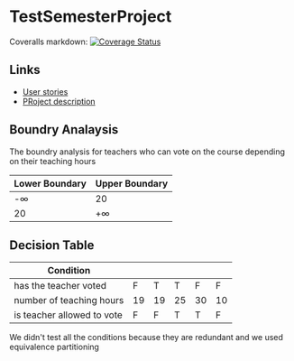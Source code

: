 # TestSemesterProject

Coveralls markdown:
[![Coverage Status](https://coveralls.io/repos/github/lovrobiljeskovic/TestSemesterProject/badge.svg?branch=lovro/testcoverage)](https://coveralls.io/github/lovrobiljeskovic/TestSemesterProject?branch=lovro/testcoverage)


## Links

- [User stories](https://docs.google.com/document/d/102noJkplHfuhDPHFSsYH5lnx4m_IzrlVCwuL41aUFME/edit?fbclid=IwAR2QpogKHWDyKhF_b626QHPvfFxwYA8phfQc3mZpaxqxdgH6Useaz8X90G0)
- [PRoject description](https://github.com/datsoftlyngby/soft2019spring-test/blob/master/Assignments/TestSemesterProject.pdf)

## Boundry Analaysis
The boundry analysis for teachers who can vote on the course depending on their teaching hours

| Lower Boundary  | Upper Boundary |
| ------------- | ------------- |
| -∞  | 20  |
| 20  | +∞  |


## Decision Table


| Condition  | | | | ||
| ------------- | ------------- | ------------- | ------------- | ------------- | ------------- |
| has the teacher voted | F | T | T | F| F | 
| number of teaching hours |19| 19| 25| 30| 10|
| is teacher allowed to vote| F| F| T| T| F|

We didn't test all the conditions because they are redundant and we used equivalence partitioning

